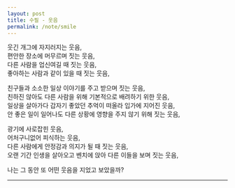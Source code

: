 ```yaml
---
layout: post
title: 수필 - 웃음
permalink: /note/smile
---
```


웃긴 개그에 자지러지는 웃음,  
편안한 장소에 머무르며 짓는 웃음,  
다른 사람을 업신여길 때 짓는 웃음,  
좋아하는 사람과 같이 있을 때 짓는 웃음,   

친구들과 소소한 일상 이야기를 주고 받으며 짓는 웃음,  
친하진 않아도 다른 사람을 위해 기본적으로 배려하기 위한 웃음,  
일상을 살아가다 갑자기 좋았던 추억이 떠올라 입가에 지어진 웃음,  
안 좋은 일이 일어나도 다른 상황에 영향을 주지 않기 위해 짓는 웃음,  

광기에 사로잡힌 웃음,  
어처구니없어 피식하는 웃음,  
다른 사람에게 안정감과 의지가 될 때 짓는 웃음,   
오랜 기간 인생을 살아오고 벤치에 앉아 다른 이들을 보며 짓는 웃음,  

나는 그 동안 또 어떤 웃음을 지었고 보았을까?  

---
